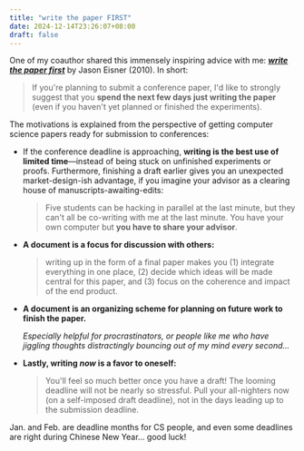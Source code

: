 ```yaml
---
title: "write the paper FIRST"
date: 2024-12-14T23:26:07+08:00
draft: false
---
```


One of my coauthor shared this immensely inspiring advice with me: ***[write the paper first](https://www.cs.jhu.edu/~jason/advice/write-the-paper-first.html)*** by Jason Eisner (2010). In short:

> If you're planning to submit a conference paper, I'd like to strongly suggest that you **spend the next few days just writing the paper** (even if you haven't yet planned or finished the experiments).

The motivations is explained from the perspective of getting computer science papers ready for submission to conferences:

- If the conference deadline is approaching, **writing is the best use of limited time**—instead of being stuck on unfinished experiments or proofs. Furthermore, finishing a draft earlier gives you an unexpected market-design-ish advantage, if you imagine your advisor as a clearing house of manuscripts-awaiting-edits:

    > Five students can be hacking in parallel at the last minute, but they can't all be co-writing with me at the last minute. You have your own computer but **you have to share your advisor**.

- **A document is a focus for discussion with others:**

    >  writing up in the form of a final paper makes you (1) integrate everything in one place, (2) decide which ideas will be made central for this paper, and (3) focus on the coherence and impact of the end product. 

- **A document is an organizing scheme for planning on future work to finish the paper.**

    *Especially helpful for procrastinators, or people like me who have jiggling thoughts distractingly bouncing out of my mind every second...*

- **Lastly, writing *now* is a favor to oneself:**

    > You'll feel so much better once you have a draft! The looming deadline will not be nearly so stressful. Pull your all-nighters now (on a self-imposed draft deadline), not in the days leading up to the submission deadline.

Jan. and Feb. are deadline months for CS people, and even some deadlines are right during Chinese New Year... good luck!
